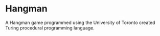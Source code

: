 # Hangman
A Hangman game programmed using the University of Toronto created Turing procedural programming language.